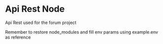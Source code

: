 # Api Rest Node

Api Rest used for the forum project

Remember to restore node_modules and fill env params using example.env as reference
